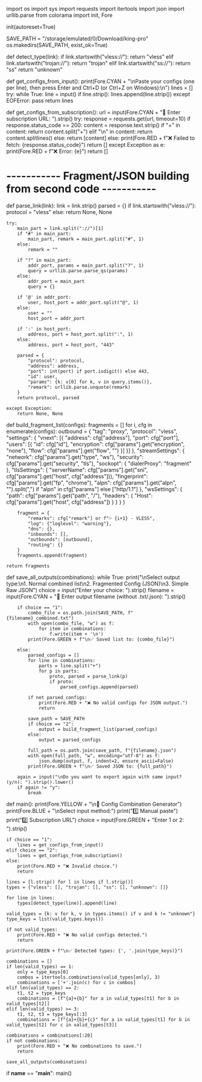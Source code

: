 import os
import sys
import requests
import itertools
import json
import urllib.parse
from colorama import init, Fore

init(autoreset=True)

SAVE_PATH = "/storage/emulated/0/Download/king-pro"
os.makedirs(SAVE_PATH, exist_ok=True)

def detect_type(link):
    if link.startswith("vless://"):
        return "vless"
    elif link.startswith("trojan://"):
        return "trojan"
    elif link.startswith("ss://"):
        return "ss"
    return "unknown"

def get_configs_from_input():
    print(Fore.CYAN + "\nPaste your configs (one per line), then press Enter and Ctrl+D (or Ctrl+Z on Windows):\n")
    lines = []
    try:
        while True:
            line = input()
            if line.strip():
                lines.append(line.strip())
    except EOFError:
        pass
    return lines

def get_configs_from_subscription():
    url = input(Fore.CYAN + "🔗 Enter subscription URL: ").strip()
    try:
        response = requests.get(url, timeout=10)
        if response.status_code == 200:
            content = response.text.strip()
            if "+" in content:
                return content.split("+")
            elif "\n" in content:
                return content.splitlines()
            else:
                return [content]
        else:
            print(Fore.RED + f"❌ Failed to fetch: {response.status_code}")
            return []
    except Exception as e:
        print(Fore.RED + f"❌ Error: {e}")
        return []

# ----------- Fragment/JSON building from second code -----------

def parse_link(link):
    link = link.strip()
    parsed = {}
    if link.startswith("vless://"):
        protocol = "vless"
    else:
        return None, None

    try:
        main_part = link.split("://")[1]
        if "#" in main_part:
            main_part, remark = main_part.split("#", 1)
        else:
            remark = ""

        if "?" in main_part:
            addr_port, params = main_part.split("?", 1)
            query = urllib.parse.parse_qs(params)
        else:
            addr_port = main_part
            query = {}

        if '@' in addr_port:
            user, host_port = addr_port.split("@", 1)
        else:
            user = ""
            host_port = addr_port

        if ':' in host_port:
            address, port = host_port.split(":", 1)
        else:
            address, port = host_port, "443"

        parsed = {
            "protocol": protocol,
            "address": address,
            "port": int(port) if port.isdigit() else 443,
            "id": user,
            "params": {k: v[0] for k, v in query.items()},
            "remark": urllib.parse.unquote(remark)
        }
        return protocol, parsed

    except Exception:
        return None, None

def build_fragment_list(configs):
    fragments = []
    for i, cfg in enumerate(configs):
        outbound = {
            "tag": "proxy",
            "protocol": "vless",
            "settings": {
                "vnext": [{
                    "address": cfg["address"],
                    "port": cfg["port"],
                    "users": [{
                        "id": cfg["id"],
                        "encryption": cfg["params"].get("encryption", "none"),
                        "flow": cfg["params"].get("flow", "")
                    }]
                }]
            },
            "streamSettings": {
                "network": cfg["params"].get("type", "ws"),
                "security": cfg["params"].get("security", "tls"),
                "sockopt": {
                    "dialerProxy": "fragment"
                },
                "tlsSettings": {
                    "serverName": cfg["params"].get("sni", cfg["params"].get("host", cfg["address"])),
                    "fingerprint": cfg["params"].get("fp", "chrome"),
                    "alpn": cfg["params"].get("alpn", "").split(",") if "alpn" in cfg["params"] else ["http/1.1"]
                },
                "wsSettings": {
                    "path": cfg["params"].get("path", "/"),
                    "headers": {
                        "Host": cfg["params"].get("host", cfg["address"])
                    }
                }
            }
        }

        fragment = {
            "remarks": cfg["remark"] or f"💦 {i+1} - VLESS",
            "log": {"loglevel": "warning"},
            "dns": {},
            "inbounds": [],
            "outbounds": [outbound],
            "routing": {}
        }
        fragments.append(fragment)

    return fragments

def save_all_outputs(combinations):
    while True:
        print("\nSelect output type:\n1. Normal combined list\n2. Fragmented Config (JSON)\n3. Simple Raw JSON")
        choice = input("Enter your choice: ").strip()
        filename = input(Fore.CYAN + "📁 Enter output filename (without .txt/.json): ").strip()

        if choice == "1":
            combo_file = os.path.join(SAVE_PATH, f"{filename}_combined.txt")
            with open(combo_file, "w") as f:
                for item in combinations:
                    f.write(item + '\n')
            print(Fore.GREEN + f"\n✅ Saved list to: {combo_file}")

        else:
            parsed_configs = []
            for line in combinations:
                parts = line.split("+")
                for p in parts:
                    proto, parsed = parse_link(p)
                    if proto:
                        parsed_configs.append(parsed)

            if not parsed_configs:
                print(Fore.RED + "❌ No valid configs for JSON output.")
                return

            save_path = SAVE_PATH
            if choice == "2":
                output = build_fragment_list(parsed_configs)
            else:
                output = parsed_configs

            full_path = os.path.join(save_path, f"{filename}.json")
            with open(full_path, "w", encoding="utf-8") as f:
                json.dump(output, f, indent=2, ensure_ascii=False)
            print(Fore.GREEN + f"\n✅ Saved JSON to: {full_path}")

        again = input("\nDo you want to export again with same input? (y/n): ").strip().lower()
        if again != "y":
            break

def main():
    print(Fore.YELLOW + "\n🧩 Config Combination Generator")
    print(Fore.BLUE + "\nSelect input method:")
    print("1️⃣  Manual paste")
    print("2️⃣  Subscription URL")
    choice = input(Fore.GREEN + "Enter 1 or 2: ").strip()

    if choice == "1":
        lines = get_configs_from_input()
    elif choice == "2":
        lines = get_configs_from_subscription()
    else:
        print(Fore.RED + "❌ Invalid choice.")
        return

    lines = [l.strip() for l in lines if l.strip()]
    types = {"vless": [], "trojan": [], "ss": [], "unknown": []}

    for line in lines:
        types[detect_type(line)].append(line)

    valid_types = {k: v for k, v in types.items() if v and k != "unknown"}
    type_keys = list(valid_types.keys())

    if not valid_types:
        print(Fore.RED + "❌ No valid configs detected.")
        return

    print(Fore.GREEN + f"\n✅ Detected types: {', '.join(type_keys)}")

    combinations = []
    if len(valid_types) == 1:
        only = type_keys[0]
        combos = itertools.combinations(valid_types[only], 3)
        combinations = ['+'.join(c) for c in combos]
    elif len(valid_types) == 2:
        t1, t2 = type_keys
        combinations = [f"{a}+{b}" for a in valid_types[t1] for b in valid_types[t2]]
    elif len(valid_types) >= 3:
        t1, t2, t3 = type_keys[:3]
        combinations = [f"{a}+{b}+{c}" for a in valid_types[t1] for b in valid_types[t2] for c in valid_types[t3]]

    combinations = combinations[:20]
    if not combinations:
        print(Fore.RED + "❌ No combinations to save.")
        return

    save_all_outputs(combinations)

if __name__ == "__main__":
    main()
